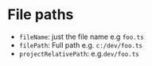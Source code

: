 # File paths
* `fileName`: just the file name e.g `foo.ts`
* `filePath`: Full path e.g. `c:/dev/foo.ts`
* `projectRelativePath`: e.g.`dev/foo.ts`